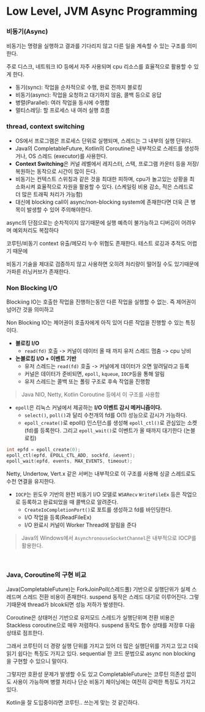 # Low Level, JVM Async Programming

### 비동기(Async)

비동기는 명령을 실행하고 결과를 기다리지 않고 다른 일을 계속할 수 있는 구조를 의미한다.

주로 디스크, 네트워크 IO 등에서 자주 사용되며 cpu 리소스를 효율적으로 활용할 수 있게 한다.

- 동기(sync): 작업을 순차적으로 수행, 완료 전까지 블로킹
- 비동기(async): 작업을 요청하고 대기하지 않음, 콜백 등으로 응답
- 병렬(Parallel): 여러 작업을 동시에 수행함
- 멀티스레딩: 할 프로세스 내 여러 실행 흐름

### thread, context switching

- OS에서 프로그램은 프로세스 단위로 실행되며, 스레드는 그 내부의 실행 단위다.
- Java의 CompletableFuture, Kotlin의 Coroutine은 내부적으로 스레드를 생성하거나, OS 스레드 (executor)를 사용한다.
- **Context Switching**은 커널 레벨에서 레지스터, 스택, 프로그램 카운터 등을 저장/복원하는 동작으로 시간이 많이 든다.
- 비동기는 컨텍스트 스위칭과 같은 것을 최대한 피하며, cpu가 놀고있는 상황을 최소화시켜 효율적으로 자원을 활용할 수 있다. (스케일링 비용 감소, 적은 스레드로 더 많은 트래픽 처리가 가능함)
- 대신에 blocking call이 async/non-blocking system에 존재한다면 더욱 큰 병목이 발생할 수 있어 주의해야한다.

async의 단점으로는 순차적이지 않기때문에 실행 예측이 불가능하고 디버깅이 어려우며 예외처리도 복잡하다

코루틴/비동기 context 유출/메모리 누수 위협도 존재한다. 테스트 로깅과 추적도 어렵기 때문에

비동기 기술을 제대로 검증하지 않고 사용하면 오히려 처리량이 떨어질 수도 있기때문에 가파른 러닝커브가 존재한다.


### Non Blocking I/O

Blockiing IO는 호출한 작업을 진행하는동안 다른 작업을 실행할 수 없는. 즉 제어권이 넘어간 것을 의미하고 

Non Blocking IO는 제어권이 호출자에게 아직 있어 다른 작업을 진행할 수 있는 특징이다.

- **블로킹 I/O**
	- `read(fd)` 호출 -> 커널이 데이터 올 때 까지 유저 스레드 멈춤 -> cpu 낭비
- **논블로킹 I/O + 이벤트 기반**
	- 유저 스레드는 `read(fd)` 호출 -> 커널에게 데이터가 오면 알려달라고 등록
	- 커널은 데이터가 준비되면, `epoll`, `kqueue`, `IOCP`등을 통해 알림
	- 유저 스레드는 콜백 또는 폴링 구조로 후속 작업을 진행함
> Java NIO, Netty, Kotlin Coroutine 등에서 이 구조를 사용함


- `epoll`은 리눅스 커널에서 제공하는 **I/O 이벤트 감시 메커니즘이다.**
	- `select()`, `poll()`과 달리 수천개의 fd를 O(1) 성능으로 감시가 가능하다.
	- `epoll_create()`로 epoll() 인스턴스를 생성해 `epoll_ctl()`로 관심있는 소켓(fd)를 등록한다. 그리고 `epoll_wait()`로 이벤트가 올 때까지 대기한다 (논블로킹)
```c
int epfd = epoll_create(0);
epoll_ctl(epfd, EPOLL_CTL_ADD, sockfd, &event);
epoll_wait(epfd, events, MAX_EVENTS, timeout);
```

Netty, Undertow, Vert.x 같은 서버는 내부적으로 이 구조를 사용해 싱글 스레드로도 수천 연결을 유지한다.

- `IOCP`는 윈도우 기반의 완전 비동기 I/O 모델로 `WSARecv` `WriteFileEx` 등은 작업으로 등록하고 완료되었을 때 콜백으로 알려준다.
	- `CreateIoCompletionPort()`로 포트를 생성하고 fd를 바인딩한다.
	- I/O 작업을 등록(ReadFileEx)
	- I/O 완료시 커널이 Worker Thread에 알림을 준다
> Java의 Windows에서 `AsynchronouseSocketChannel`은 내부적으로 IOCP를 활용한다.

<br>

### Java, Coroutine의 구현 비교

Java(CompletableFuture)는 ForkJoinPoll(스레드풀) 기반으로 실행단위가 실제 스레드며 스레드 전환 비용이 존재한다. suspend 동작은 스레드 대기로 이루어진다. 그렇기때문에 thread가 blcok되면 성능 저하가 발생한다.

Coroutine은 상태머신 기반으로 유저모드 스레드가 실행단위며 전환 비용은 Stackless coroutine으로 매우 저렴하다. suspend 동작도 함수 상태를 저장후 다음 상태로 점프한다.

그래서 코루틴이 더 경량 실행 단위를 가지고 있어 더 많은 실행단위를 가지고 있고 더욱 읽기 쉽다는 특징도 가지고 있다. sequential 한 코드 문법으로 async non blocking을 구현할 수 있으니 말이다.

그렇지만 호환성 문제가 발생할 수도 있고 CompletableFuture는 코루틴 의존성 없이도 사용이 가능하며 병렬 처리나 단순 비동기 체이닝에는 여전히 강력한 특징도 가지고 있다.

Kotlin을 잘 도입중이라면 코루틴.. 쓰는게 맞는 것 같긴하다.